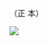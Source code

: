 （正 本）

![](https://www.nta.go.jp/tmp/dca17377-d365-4b70-84a0-9a7ff3c31d07/images/47c777d6f80ba2382418cc5347dbed868fdbfeb5d62d97ca340bba617eac4246.jpg)